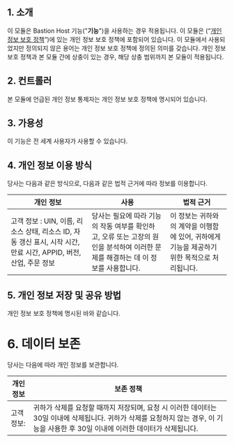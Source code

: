 ## 1\. **소개**

이 모듈은 Bastion Host 기능("**기능**")을 사용하는 경우 적용됩니다. 이 모듈은 (“[개인 정보 보호 정책](https://intl.cloud.tencent.com/document/product/301/17345 )”)에 있는 개인 정보 보호 정책에 포함되어 있습니다. 이 모듈에서 사용되었지만 정의되지 않은 용어는 개인 정보 보호 정책에 정의된 의미를 갖습니다. 개인 정보 보호 정책과 본 모듈 간에 상충이 있는 경우, 해당 상충 범위까지 본 모듈이 적용됩니다.

## 2\. **컨트롤러**

본 모듈에 언급된 개인 정보 통제자는 개인 정보 보호 정책에 명시되어 있습니다.

## 3\. **가용성**

이 기능은 전 세계 사용자가 사용할 수 있습니다.

## 4\. **개인 정보 이용 방식**

당사는 다음과 같은 방식으로, 다음과 같은 법적 근거에 따라 정보를 이용합니다.

| **개인 정보**                                     | **사용**                                                      | **법적 근거**                                              |
| ------------------------------------------------------------ | ------------------------------------------------------------ | ------------------------------------------------------------ |
| 고객 정보 : UIN, 이름, 리소스 상태, 리소스 ID, 자동 갱신 표시, 시작 시간, 만료 시간, APPID, 버전, 산업, 주문 정보 | 당사는 필요에 따라 기능의 작동 여부를 확인하고, 오류 또는 고장의 원인을 분석하여 이러한 문제를 해결하는 데 이 정보를 사용합니다. | 이 정보는 귀하와의 계약을 이행함에 있어, 귀하에게 기능을 제공하기 위한 목적으로 처리됩니다. |

## 5\. **개인 정보 저장 및 공유 방법**

개인 정보 보호 정책에 명시된 바와 같습니다.

# 6\. **데이터 보존**

당사는 다음에 따라 개인 정보를 보관합니다.

| **개인 정보** | **보존 정책**                                         |
| ------------------------ | ------------------------------------------------------------ |
| 고객 정보:    | 귀하가 삭제를 요청할 때까지 저장되며, 요청 시 이러한 데이터는 30일 이내에 삭제됩니다. 귀하가 삭제를 요청하지 않는 경우, 이 기능을 사용한 후 30일 이내에 이러한 데이터가 삭제됩니다. |